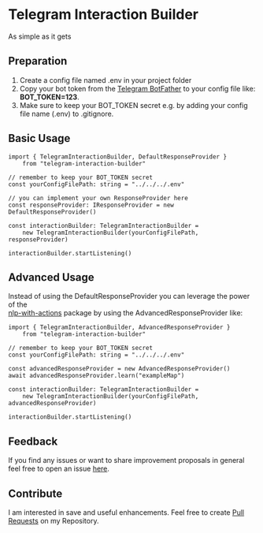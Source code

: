 # Telegram Interaction Builder
As simple as it gets  

## Preparation
1. Create a config file named .env in your project folder
2. Copy your bot token from the [Telegram BotFather](https://telegram.me/BotFather) to your config file like: **BOT_TOKEN=123**.
3. Make sure to keep your BOT_TOKEN secret e.g. by adding your config file name (.env) to .gitignore.  

## Basic Usage
    import { TelegramInteractionBuilder, DefaultResponseProvider } 
        from "telegram-interaction-builder"

    // remember to keep your BOT_TOKEN secret
    const yourConfigFilePath: string = "../../../.env"

    // you can implement your own ResponseProvider here
    const responseProvider: IResponseProvider = new DefaultResponseProvider()

    const interactionBuilder: TelegramInteractionBuilder = 
        new TelegramInteractionBuilder(yourConfigFilePath, responseProvider)

    interactionBuilder.startListening()

## Advanced Usage
Instead of using the DefaultResponseProvider you can leverage the power of the  
[nlp-with-actions](https://www.npmjs.com/package/nlp-with-actions) package by using the AdvancedResponseProvider like:

    import { TelegramInteractionBuilder, AdvancedResponseProvider } 
        from "telegram-interaction-builder"

    // remember to keep your BOT_TOKEN secret
    const yourConfigFilePath: string = "../../../.env"
        
    const advancedResponseProvider = new AdvancedResponseProvider()
    await advancedResponseProvider.learn("exampleMap")

    const interactionBuilder: TelegramInteractionBuilder = 
        new TelegramInteractionBuilder(yourConfigFilePath, advancedResponseProvider)

    interactionBuilder.startListening()


## Feedback
If you find any issues or want to share improvement proposals in general feel free to open an issue [here](https://github.com/michael-spengler/telegram-interaction-builder/issues).


## Contribute
I am interested in save and useful enhancements. Feel free to create [Pull Requests](https://github.com/michael-spengler/telegram-interaction-builder/pulls) on my Repository.
